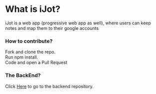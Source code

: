 # What is iJot?
iJot is a web app (progressive web app as well), where users can keep notes and map them to their google accounts

### How to contribute?
Fork and clone the repo.<br>
Run npm install.<br>
Code and open a Pull Request

### The BackEnd?
Click [Here](https://github.com/Curiouspaul1/iJot) to go to the backend repository.
